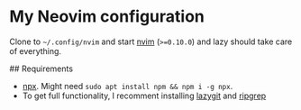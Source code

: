 # My Neovim configuration


Clone to `~/.config/nvim` and start [nvim](https://github.com/neovim/neovim/blob/master/INSTALL.md) (`>=0.10.0`) and lazy should take care of everything.

## Requirements

- [npx](https://docs.npmjs.com/cli/v8/commands/npx). Might need `sudo apt install npm && npm i -g npx`.
- To get full functionality, I recomment installing [lazygit](https://github.com/jesseduffield/lazygit) and [ripgrep](https://github.com/BurntSushi/ripgrep)